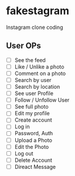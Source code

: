 # fakestagram

Instagram clone coding

## User OPs
- [ ] See the feed
- [ ] Like / Unlike a photo
- [ ] Comment on a photo
- [ ] Search by user
- [ ] Search by location
- [ ] See user Profile
- [ ] Follow / Unfollow User
- [ ] See full photo
- [ ] Edit my profile 
- [ ] Create account
- [ ] Log in 
- [ ] Password, Auth
- [ ] Upload a Photo 
- [ ] Edit the Photo
- [ ] Log out
- [ ] Delete Account
- [ ] Direact Message
